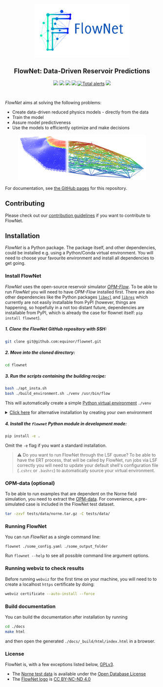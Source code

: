 <p align="center">
  <img height="175" src="https://raw.githubusercontent.com/equinor/flownet/master/docs/_static/flownet_logo.svg">
</p>

<h2 align="center">FlowNet: Data-Driven Reservoir Predictions</h2>

<p align="center">
<a href="https://badge.fury.io/py/flownet"><img src="https://badge.fury.io/py/flownet.svg"></a>
<a href="https://github.com/equinor/flownet/actions?query=workflow%3ACI"><img src="https://img.shields.io/github/workflow/status/equinor/flownet/CI"></a>
<a href="https://www.python.org/"><img src="https://img.shields.io/badge/python-3.6%20|%203.7-blue.svg"></a>
<a href="https://github.com/psf/black"><img src="https://img.shields.io/badge/code%20style-black-000000.svg"></a>
<a href="https://lgtm.com/projects/g/equinor/flownet/alerts/"><img alt="Total alerts" src="https://img.shields.io/lgtm/alerts/g/equinor/flownet.svg?logo=lgtm&logoWidth=18"/></a>
<a href="https://lgtm.com/projects/g/equinor/flownet/context:python"><img src="https://img.shields.io/lgtm/grade/python/g/equinor/flownet.svg?logo=lgtm&logoWidth=18"></a>
</p>
<br/>

_FlowNet_ aims at solving the following problems:

* Create data-driven reduced physics models - directly from the data
* Train the model
* Assure model predictiveness
* Use the models to efficiently optimize and make decisions

<p align="center">
  <img height="150" src="https://raw.githubusercontent.com/equinor/flownet/master/docs/_static/flownet_model.svg">
</p>

For documentation, see [the GitHub pages](https://equinor.github.io/flownet/) for this repository.

## Contributing

Please check out our [contribution guidelines](CONTRIBUTING.md) if you want to contribute to FlowNet.

## Installation

_FlowNet_ is a Python package. The package itself, and other dependencies,
could be installed e.g. using a Python/Conda virtual environment. You will
need to choose your favourite environment and install all dependencies
to get going.

### Install FlowNet

_FlowNet_ uses the open-source reservoir simulator [_OPM-Flow_](https://opm-project.org/?page_id=19). To be able to run _FlowNet_ you will need to have _OPM-Flow_
installed first. There are also other dependencies like the Python packages [`libecl`](https://github.com/equinor/libecl) and
[`libres`](https://github.com/equinor/libres) which currently are not easily installable from PyPI (however, things are happening, so hopefully in a not too distant future, dependencies are installable from PyPI, which is already the case for flownet itself: `pip install flownet`).

##### 1. Clone the _FlowNet_ GitHub repository with SSH:
```bash
git clone git@github.com:equinor/flownet.git
```

##### 2. Move into the cloned directory:
```bash
cd flownet
```

##### 3. Run the scripts containing the building recipe: 
```bash
bash ./apt_insta.sh
bash ./build_environment.sh ./venv /usr/bin/flow
```
This will automatically create a simple [Python virtual environment](docs.python.org/3/library/venv.html) `./venv`

<details>
<summary><u>Click here</u> for alternative installation by creating your own environment</summary>

#### A. Python virtual environment
##### A.1. Create a [Python virtual environment](docs.python.org/3/library/venv.html) named `venv` yourself:
```bash
python3 -m venv ./venv
```
##### A.2. Activate the environment:
```bash
source ./venv/bin/activate
```
##### A.3. Run the build script providing the path to the Python virtual environment:
```bash
./build_environment.sh $VIRTUAL_ENV /usr/bin/flow
```
or
#### B. Conda environment
##### B.1. Create a [Conda environment](docs.conda.io/projects/conda/en/latest/user-guide/concepts/environments.html)
```bash
conda create -n venv python=3.7
```
##### B.2. Activate the environment:
```bash
conda activate venv
```
##### B.3. Fix path to Python packages:
```bash
conda create -n flownet python=3.7
conda activate flownet
echo "$CONDA_PREFIX/lib/python3.7/dist-packages" > $CONDA_PREFIX/lib/python3.7/site-packages/dist-packages.pth
```
##### B.4. Run the build script providing the path to the Conda environment:
```bash
./build_environment.sh $CONDA_PREFIX /usr/bin/flow
```

</details>

##### 4. Install the `flownet` Python module in development mode:
```bash
pip install -e .
```
Omit the `-e` flag if you want a standard installation.

> :warning: Do you want to run FlowNet through the LSF queue?
To be able to have the ERT process, that will be called by FlowNet,
run jobs via LSF correctly you will need to update your default shell's
configuration file (`.cshrc` or `.bashrc`) to automatically source your
virtual environment.
> 

### OPM-data (optional)

To be able to run examples that are dependent on the Norne field simulation,
you need to extract the [OPM-data](https://github.com/OPM/opm-data).
For convenience, a pre-simulated case is included in the FlowNet test dataset.

```bash
tar -zxvf tests/data/norne.tar.gz -C tests/data/
```

### Running FlowNet

You can run _FlowNet_ as a single command line:
```
flownet ./some_config.yaml ./some_output_folder
```
Run `flownet --help` to see all possible command line argument options.

### Running webviz to check results

Before running `webviz` for the first time on your machine, you will need to to create a localhost `https` certificate by doing:
```bash
webviz certificate --auto-install --force
```

### Build documentation

You can build the documentation after installation by running
```bash
cd ./docs
make html
```
and then open the generated `./docs/_build/html/index.html` in a browser.

### License

FlowNet is, with a few exceptions listed below, [GPLv3](./LICENSE).

- The [Norne test data](./tests/data/norne.tar.gz) is available under the [Open Database License](http://opendatacommons.org/licenses/odbl/1.0/)
- The [FlowNet logo](./docs/_static/flownet_logo.png) is [CC BY-NC-ND 4.0](https://creativecommons.org/licenses/by-nc-nd/4.0/)
